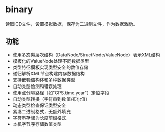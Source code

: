 # binary

读取ICD文件，设置模拟数据，保存为二进制文件，作为数据激励。

## 功能

- 使用多态类层次结构（DataNode/StructNode/ValueNode）表示XML结构
- 模板化的ValueNode处理不同数据类型
- 类型特征模板实现类型安全的数值存储
- 递归解析XML节点构建内存数据结构
- 支持嵌套结构体和多种数据类型
- 自动类型检测和错误处理
- 使用点分隔路径（如"GPS.time.year"）定位字段
- 自动类型转换（字符串到数值/布尔值）
- 动态类型检查保证类型安全
- 紧凑二进制格式，无额外填充
- 字符串存储为长度前缀格式
- 本机字节序存储数值类型